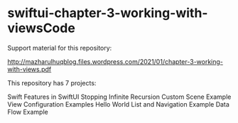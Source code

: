 # swiftui-chapter-3-working-with-viewsCode

Support material for this repository:

http://mazharulhuqblog.files.wordpress.com/2021/01/chapter-3-working-with-views.pdf


This repository has 7 projects:

Swift Features in SwiftUI
Stopping Infinite Recursion
Custom Scene Example
View Configuration Examples
Hello World
List and Navigation Example
Data Flow Example
